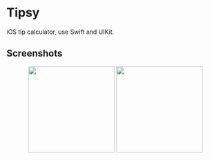 #  Tipsy

iOS tip calculator, use Swift and UIKit.

## Screenshots

<div align="center">

<img src="" width="200"></img>
<img src="" width="200"></img>

</div>
